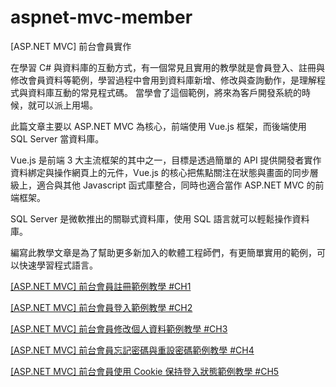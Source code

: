# aspnet-mvc-member
[ASP.NET MVC] 前台會員實作

在學習 C# 與資料庫的互動方式，有一個常見且實用的教學就是會員登入、註冊與修改會員資料等範例，學習過程中會用到資料庫新增、修改與查詢動作，是理解程式與資料庫互動的常見程式碼。
當學會了這個範例，將來為客戶開發系統的時候，就可以派上用場。

此篇文章主要以 ASP.NET MVC 為核心，前端使用 Vue.js 框架，而後端使用 SQL Server 當資料庫。

Vue.js 是前端 3 大主流框架的其中之一，目標是透過簡單的 API 提供開發者實作資料綁定與操作網頁上的元件，Vue.js 的核心把焦點關注在狀態與畫面的同步層級上，適合與其他 Javascript 函式庫整合，同時也適合當作 ASP.NET MVC 的前端框架。

SQL Server 是微軟推出的關聯式資料庫，使用 SQL 語言就可以輕鬆操作資料庫。

編寫此教學文章是為了幫助更多新加入的軟體工程師們，有更簡單實用的範例，可以快速學習程式語言。

[[ASP.NET MVC] 前台會員註冊範例教學 #CH1](https://blog.hungwin.com.tw/aspnet-mvc-member-register/)

[[ASP.NET MVC] 前台會員登入範例教學 #CH2](https://blog.hungwin.com.tw/aspnet-mvc-member-login/)

[[ASP.NET MVC] 前台會員修改個人資料範例教學 #CH3](https://blog.hungwin.com.tw/aspnet-mvc-member-edit-profile/)

[[ASP.NET MVC] 前台會員忘記密碼與重設密碼範例教學 #CH4](https://blog.hungwin.com.tw/aspnet-mvc-member-forget-reset-pwd/)

[[ASP.NET MVC] 前台會員使用 Cookie 保持登入狀態範例教學 #CH5](https://blog.hungwin.com.tw/aspnet-mvc-member-keep-login/)
